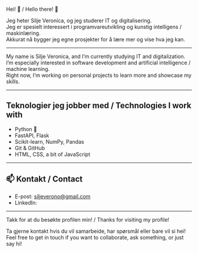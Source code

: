  Hei! 👋 / Hello there! 👋

Jeg heter Silje Veronica, og jeg studerer IT og digitalisering.  
Jeg er spesielt interessert i programvareutvikling og kunstig intelligens / maskinlæring.  
Akkurat nå bygger jeg egne prosjekter for å lære mer og vise hva jeg kan.

---

My name is Silje Veronica, and I’m currently studying IT and digitalization.  
I’m especially interested in software development and artificial intelligence / machine learning.  
Right now, I’m working on personal projects to learn more and showcase my skills.

---

##  Teknologier jeg jobber med / Technologies I work with

- Python 🐍
- FastAPI, Flask
- Scikit-learn, NumPy, Pandas
- Git & GitHub
- HTML, CSS, a bit of JavaScript

---

## 📫 Kontakt / Contact

- E-post: siljeverono@gmail.com
- LinkedIn: 

---

Takk for at du besøkte profilen min! / Thanks for visiting my profile!

Ta gjerne kontakt hvis du vil samarbeide, har spørsmål eller bare vil si hei!  
Feel free to get in touch if you want to collaborate, ask something, or just say hi!
